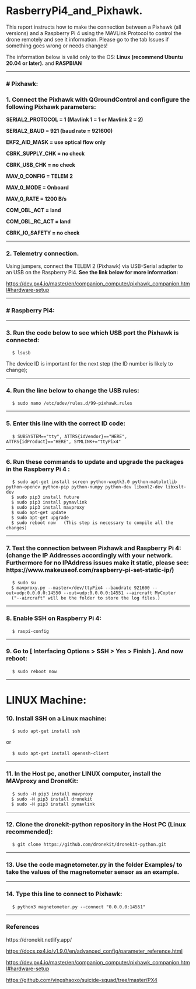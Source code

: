 <h1>
  RasberryPi4_and_Pixhawk.
</h1>
<p>
This report instructs how to make the connection between a Pixhawk (all versions) and a Raspberry Pi 4 using the MAVLink Protocol to control the drone remotely and see it information. Please go to the tab Issues if something goes wrong or needs changes!
  
The information below is valid only to the OS: **Linux (recommend Ubuntu 20.04 or later).** and **RASPBIAN**
</p>

---
<h3>
  # Pixhawk:
</h3>
<h3>
  1. Connect the Pixhawk with QGroundControl and configure the following Pixhawk parameters:
</h3>
<p>

**SERIAL2_PROTOCOL = 1 (Mavlink 1 = 1 or Mavlink 2 = 2)**

**SERIAL2_BAUD = 921 (baud rate = 921600)**

**EKF2_AID_MASK = use optical flow only**

**CBRK_SUPPLY_CHK = no check**

**CBRK_USB_CHK = no check**

**MAV_0_CONFIG = TELEM 2**

**MAV_0_MODE = Onboard**

**MAV_0_RATE = 1200 B/s**

**COM_OBL_ACT = land**

**COM_OBL_RC_ACT = land**

**CBRK_IO_SAFETY = no check**

</p>

---
<h3>
  2. Telemetry connection.
</h3>

Using jumpers, connect the TELEM 2 (Pixhawk) via USB-Serial adapter to an USB on the Raspberry Pi4.
**See the link below for more information:**

https://dev.px4.io/master/en/companion_computer/pixhawk_companion.html#hardware-setup

---
<h3>
 # Raspberry Pi4:
</h3>

---
<h3>
  3. Run the code below to see which USB port the Pixhawk is connected: 
</h3>

<pre>
  <code>$ lsusb
</code></pre>
<p>
  The device ID is important for the next step (the ID number is likely to change);
</p>

---
<h3>
  4. Run the line below to change the USB rules:
</h3>
<pre>
  <code>$ sudo nano /etc/udev/rules.d/99-pixhawk.rules
</code></pre>

---
<h3>
  5. Enter this line with the correct ID code:
</h3>

<pre>
  <code>$ SUBSYSTEM=="tty", ATTRS{idVendor}=="HERE", ATTRS{idProduct}=="HERE", SYMLINK+="ttyPix4"
</code></pre>

---
<h3>
  6. Run these commands to update and upgrade the packages in the Raspberry Pi 4 : 
</h3>
<pre>
  <code>$ sudo apt-get install screen python-wxgtk3.0 python-matplotlib python-opencv python-pip python-numpy python-dev libxml2-dev libxslt-dev
  $ sudo pip3 install future
  $ sudo pip3 install pymavlink
  $ sudo pip3 install mavproxy
  $ sudo apt-get update
  $ sudo apt-get upgrade
  $ sudo reboot now   (This step is necessary to compile all the changes)
</code></pre>

---
<h3>
  7. Test the connection between Pixhawk and Raspberry Pi 4:
  (change the IP Addresses accordingly with your network. Furthermore for no IPAddress issues make it static, please see: https://www.makeuseof.com/raspberry-pi-set-static-ip/)
</h3>
<pre>
  <code>$ sudo su
  $ mavproxy.py --master=/dev/ttyPix4 --baudrate 921600 --out=udp:0.0.0.0:14550 --out=udp:0.0.0.0:14551 --aircraft MyCopter
  ("--aircraft" will be the folder to store the log files.)
</code></pre>

---
<h3>
  8. Enable SSH on Raspberry Pi 4:
</h3>
  

<pre>
  <code>$ raspi-config
</code></pre>

---
<h3>
  9. Go to [ Interfacing Options > SSH > Yes > Finish ]. And now reboot:
</h3>

<pre>
  <code>$ sudo reboot now
</code></pre>

---
# LINUX Machine:
<h3>
  10. Install SSH on a Linux machine:
</h3>

<pre>
  <code>$ sudo apt-get install ssh
</code></pre>
or
<pre>
  <code>$ sudo apt-get install openssh-client
</code></pre>

---
<h3>
  11. In the Host pc, another LINUX computer, install the MAVproxy and DroneKit:
</h3>

<pre>
  <code>$ sudo -H pip3 install mavproxy
  $ sudo -H pip3 install dronekit
  $ sudo -H pip3 install pymavlink
</code></pre>

---
<h3>
  12. Clone the dronekit-python repository in the Host PC (Linux recommended): 
</h3>
<pre>
  <code>$ git clone https://github.com/dronekit/dronekit-python.git
</code></pre>

---
<h3>
  13. Use the code magnetometer.py in the folder Examples/ to take the values of the magnetometer sensor as an example.
</h3>

---
<h3>
  14. Type this line to connect to Pixhawk: 
</h3>
<pre>
  <code>$ python3 magnetometer.py --connect "0.0.0.0:14551"
</code></pre>

---
<h3>
References
</h3>
<p>
  https://dronekit.netlify.app/

  https://docs.px4.io/v1.9.0/en/advanced_config/parameter_reference.html
  
  https://dev.px4.io/master/en/companion_computer/pixhawk_companion.html#hardware-setup
  
  https://github.com/yingshaoxo/suicide-squad/tree/master/PX4
</p>
